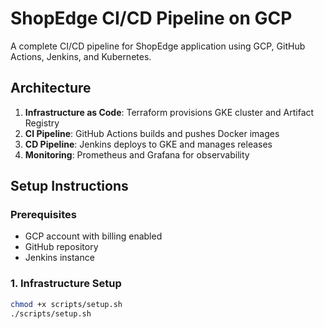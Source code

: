 # ShopEdge CI/CD Pipeline on GCP

A complete CI/CD pipeline for ShopEdge application using GCP, GitHub Actions, Jenkins, and Kubernetes.

## Architecture

1. **Infrastructure as Code**: Terraform provisions GKE cluster and Artifact Registry
2. **CI Pipeline**: GitHub Actions builds and pushes Docker images
3. **CD Pipeline**: Jenkins deploys to GKE and manages releases
4. **Monitoring**: Prometheus and Grafana for observability

## Setup Instructions

### Prerequisites
- GCP account with billing enabled
- GitHub repository
- Jenkins instance

### 1. Infrastructure Setup
```bash
chmod +x scripts/setup.sh
./scripts/setup.sh
